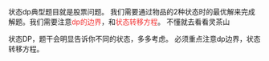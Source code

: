   状态dp典型题目就是股票问题。
  我们需要通过物品的2种状态时的最优解来完成解题。我们需要注意<font color= "#F33232">dp的边界</font>，和<font color= "#F33232">状态转移方程</font>。
  不懂就去看看灵茶山

状态DP，题干会明显告诉你不同的状态，多多考虑。
必须重点注意dp边界，状态转移方程。